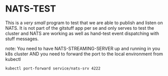# NATS-TEST

This is a _very small_ program to test that we are able to publish and listen on NATS.
It is not part of the gitstuff app per se and only serves to test the cluster and NATS are working as well as hand-test event dispatching with stuff messages.

note: You need to have NATS-STREAMING-SERVER up and running in you k8s cluster AND you need to forward the port to the local environment from kubectl

`kubectl port-forward service/nats-srv 4222`
